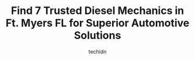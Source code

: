 ---
layout: ampstory
image: https://images.unsplash.com/photo-1637160969382-6562ca0d1435?ixlib=rb-4.0.3&ixid=MnwxMjA3fDB8MHxwaG90by1wYWdlfHx8fGVufDB8fHx8&auto=format&fit=crop&w=640&h=853&q=80
author: techidn
featured: false
description: If youre in need of trustworthy and skilled Diesel Mechanic in Ft. Myers FL, USA, youll be pleased to discover the 7 best Diesel Mechanic in town. Their expertise and commitment to custome
title: Find 7 Trusted Diesel Mechanics in Ft. Myers FL for Superior Automotive Solutions
cover:
   title: Find 7 Trusted Diesel Mechanics in Ft. Myers FL for Superior Automotive Solutions
   subtitle: Rickpate
   background: https://images.unsplash.com/photo-1637160969382-6562ca0d1435?ixlib=rb-4.0.3&ixid=MnwxMjA3fDB8MHxwaG90by1wYWdlfHx8fGVufDB8fHx8&auto=format&fit=crop&w=640&h=853&q=80

pages: 
 - layout: thirds
   top: <h1>#1 Bayshore Truck & Auto Services</h1>
   bottom: "<p>They went above and beyond to help us.With our car .Great customer service.Thanks so muchCharlie, and the rest of the staff.George M.</p>"
   background: https://www.knot35.com/toplist/wp-content/uploads/2023/06/best-diesel-mechanic-1-in-ft-myers-fl-1685832312.png
   backgroundblur: true
 - layout: thirds
   top: <h1>#2 Power Stroke Performance Specialties, LLC</h1>
   bottom: "<p>5660 Division Dr, Fort Myers, FL 33905, United States</p>"
   background: https://www.knot35.com/toplist/wp-content/uploads/2023/06/best-diesel-mechanic-2-in-ft-myers-fl-1685832313.jpeg
   cta:
      link: https://www.knot35.com/toplist/find-7-trusted-diesel-mechanics-in-ft-myers-fl-for-superior-automotive-solutions/
      text: Find 7 Trusted Diesel Mechanics in Ft. Myers FL for Superior Automotive Solutions
 - layout: thirds
   top: <h1>#3 Alpha Trucks & Auto Enterprise</h1>
   bottom: "<p>2521 Franklin St, Fort Myers, FL 33901, United States</p>"
   background: https://www.knot35.com/toplist/wp-content/uploads/2023/06/best-diesel-mechanic-3-in-ft-myers-fl-1685832313.jpeg
   cta:
      link: https://www.knot35.com/toplist/find-7-trusted-diesel-mechanics-in-ft-myers-fl-for-superior-automotive-solutions/
      text: Find 7 Trusted Diesel Mechanics in Ft. Myers FL for Superior Automotive Solutions
 - layout: thirds
   top: <h1>#4 Boss Truck Shop</h1>
   bottom: "<p>6054 Plaza Dr, Fort Myers, FL 33905, United States</p>"
   background: https://images.unsplash.com/photo-1597773150796-e5c14ebecbf5?ixlib=rb-4.0.3&ixid=MnwxMjA3fDB8MHxwaG90by1wYWdlfHx8fGVufDB8fHx8&auto=format&fit=crop&w=640&h=853&q=80
   cta:
      link: https://www.knot35.com/toplist/find-7-trusted-diesel-mechanics-in-ft-myers-fl-for-superior-automotive-solutions/
      text: Find 7 Trusted Diesel Mechanics in Ft. Myers FL for Superior Automotive Solutions
 - layout: thirds
   top: <h1>#5 Florida Detroit Diesel Allison | Fort Myers, FL</h1>
   bottom: "<p>2305 Rockfill Rd, Fort Myers, FL 33916, United States</p>"
   background: https://images.unsplash.com/photo-1618556658017-fd9c732d1360?ixlib=rb-4.0.3&ixid=MnwxMjA3fDB8MHxwaG90by1wYWdlfHx8fGVufDB8fHx8&auto=format&fit=crop&w=640&h=853&q=80
   cta:
      link: https://www.knot35.com/toplist/find-7-trusted-diesel-mechanics-in-ft-myers-fl-for-superior-automotive-solutions/
      text: Find 7 Trusted Diesel Mechanics in Ft. Myers FL for Superior Automotive Solutions
 - layout: thirds
   top: <h1>#6 Wrenchn Mobile Mechanics/Roadside</h1>
   bottom: "<p>McGregor Blvd, Fort Myers, FL 33901, United States</p>"
   background: https://images.unsplash.com/photo-1489694553447-4c9339da310d?ixlib=rb-4.0.3&ixid=MnwxMjA3fDB8MHxwaG90by1wYWdlfHx8fGVufDB8fHx8&auto=format&fit=crop&w=640&h=853&q=80
   cta:
      link: https://www.knot35.com/toplist/find-7-trusted-diesel-mechanics-in-ft-myers-fl-for-superior-automotive-solutions/
      text: Find 7 Trusted Diesel Mechanics in Ft. Myers FL for Superior Automotive Solutions
 - layout: thirds
   top: <h1>#7 McCabes Fleet Maintenance</h1>
   bottom: "<p>3510 Old Metro Pkwy, Fort Myers, FL 33916, United States</p>"
   background: https://images.unsplash.com/photo-1557672172-298e090bd0f1?ixlib=rb-4.0.3&ixid=MnwxMjA3fDB8MHxwaG90by1wYWdlfHx8fGVufDB8fHx8&auto=format&fit=crop&w=640&h=853&q=80
   cta:
      link: https://www.knot35.com/toplist/find-7-trusted-diesel-mechanics-in-ft-myers-fl-for-superior-automotive-solutions/
      text: Find 7 Trusted Diesel Mechanics in Ft. Myers FL for Superior Automotive Solutions
 - layout: thirds
   middle: Continue reading...
   background: https://images.unsplash.com/photo-1567095761054-7a02e69e5c43?ixlib=rb-4.0.3&ixid=MnwxMjA3fDB8MHxwaG90by1wYWdlfHx8fGVufDB8fHx8&auto=format&fit=crop&w=640&h=853&q=80
   cta:
      link: https://www.knot35.com/toplist/find-7-trusted-diesel-mechanics-in-ft-myers-fl-for-superior-automotive-solutions/
      text: Find 7 Trusted Diesel Mechanics in Ft. Myers FL for Superior Automotive Solutions
      
---